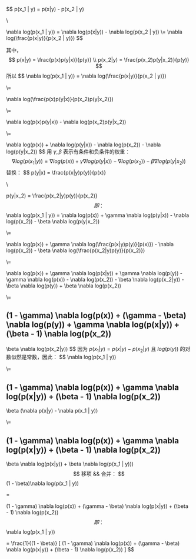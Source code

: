 $$
p(x_1 | y) = p(x|y) - p(x_2 | y)

\\

\nabla log(p(x_1 | y)) = \nabla log(p(x|y)) - \nabla log(p(x_2 | y))
\\=
\nabla log(\frac{p(x|y)}{p(x_2 | y)})
$$

其中，
$$
p(x|y) = \frac{p(x)p(y|x)}{p(y)}
\\
p(x_2|y) = \frac{p(x_2)p(y|x_2)}{p(y)}
$$
所以
$$
\nabla log(p(x_1 | y)) = \nabla log(\frac{p(x|y)}{p(x_2 | y)})

\\=

\nabla log(\frac{p(x)p(y|x)}{p(x_2)p(y|x_2)})

\\=

\nabla log(p(x)p(y|x)) - \nabla log(p(x_2)p(y|x_2))

\\=

\nabla log(p(x)) + \nabla log(p(y|x)) - \nabla log(p(x_2)) - \nabla log(p(y|x_2))
$$
用 $\gamma, \beta$ 表示有条件和负条件的权重：
$$
\nabla log(p(x_1 | y)) = 
\nabla log(p(x)) + \gamma \nabla log(p(y|x)) - \nabla log(p(x_2)) - \beta \nabla log(p(y|x_2))
$$
替换：
$$
p(y|x) = \frac{p(x|y)p(y)}{p(x)}

\\

p(y|x_2) = \frac{p(x_2|y)p(y)}{p(x_2)}
$$
即：
$$
\nabla log(p(x_1 | y)) = 
\nabla log(p(x)) + \gamma \nabla log(p(y|x)) - \nabla log(p(x_2)) - \beta \nabla log(p(y|x_2))

\\=

\nabla log(p(x)) + \gamma \nabla log(\frac{p(x|y)p(y)}{p(x)}) - \nabla log(p(x_2)) - \beta \nabla log(\frac{p(x_2|y)p(y)}{p(x_2)})

\\=

\nabla log(p(x)) + \gamma \nabla log(p(x|y)) + \gamma \nabla log(p(y)) - \gamma \nabla log(p(x)) - \nabla log(p(x_2)) - \beta \nabla log(p(x_2|y)) - \beta \nabla log(p(y)) + \beta \nabla log(p(x_2))

\\=

(1 - \gamma) \nabla log(p(x))
+
(\gamma - \beta) \nabla log(p(y))
+
\gamma \nabla log(p(x|y))
+ 
(\beta - 1) \nabla log(p(x_2))
- 
\beta \nabla log(p(x_2|y))
$$
因为 $p(x_1 | y) = p(x|y) - p(x_2 | y)$ 且 $log(p(y))$ 的对数似然是常数，因此：
$$
\nabla log(p(x_1 | y)) 

\\=

(1 - \gamma) \nabla log(p(x))
+
\gamma \nabla log(p(x|y))
+ 
(\beta - 1) \nabla log(p(x_2))
- 
\beta (\nabla p(x|y) - \nabla p(x_1 | y))


\\=

(1 - \gamma) \nabla log(p(x))
+
\gamma \nabla log(p(x|y))
+ 
(\beta - 1) \nabla log(p(x_2))
- 
\beta \nabla log(p(x|y)) + \beta \nabla log(p(x_1 | y)))
$$
移项 && 合并：
$$
(1 - \beta)\nabla log(p(x_1 | y))

=

(1 - \gamma) \nabla log(p(x))
+
(\gamma - \beta) \nabla log(p(x|y))
+ 
(\beta - 1) \nabla log(p(x_2))
$$
即：
$$
\nabla log(p(x_1 | y))

=
\frac{1}{(1 - \beta)}
[
(1 - \gamma) \nabla log(p(x))
+
(\gamma - \beta) \nabla log(p(x|y))
+ 
(\beta - 1) \nabla log(p(x_2))
]
$$

